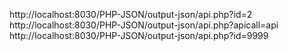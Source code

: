 http://localhost:8030/PHP-JSON/output-json/api.php?id=2
http://localhost:8030/PHP-JSON/output-json/api.php?apicall=api
http://localhost:8030/PHP-JSON/output-json/api.php?id=9999
